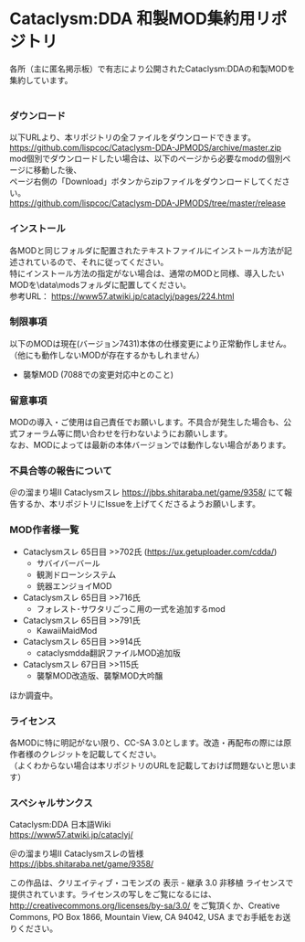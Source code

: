 
Cataclysm:DDA 和製MOD集約用リポジトリ
=================================

各所（主に匿名掲示板）で有志により公開されたCataclysm:DDAの和製MODを集約しています。<br>
<br>
### ダウンロード
以下URLより、本リポジトリの全ファイルをダウンロードできます。<br>
https://github.com/lispcoc/Cataclysm-DDA-JPMODS/archive/master.zip<br>
mod個別でダウンロードしたい場合は、以下のページから必要なmodの個別ページに移動した後、<br>
ページ右側の「Download」ボタンからzipファイルをダウンロードしてください。<br>
https://github.com/lispcoc/Cataclysm-DDA-JPMODS/tree/master/release<br>

### インストール
各MODと同じフォルダに配置されたテキストファイルにインストール方法が記述されているので、それに従ってください。<br>
特にインストール方法の指定がない場合は、通常のMODと同様、導入したいMODを\data\modsフォルダに配置してください。<br>
参考URL： https://www57.atwiki.jp/cataclyj/pages/224.html<br>

### 制限事項
以下のMODは現在(バージョン7431)本体の仕様変更により正常動作しません。<br>
（他にも動作しないMODが存在するかもしれません）<br>
* 襲撃MOD (7088での変更対応中とのこと)

### 留意事項
MODの導入・ご使用は自己責任でお願いします。不具合が発生した場合も、公式フォーラム等に問い合わせを行わないようにお願いします。<br>
なお、MODによっては最新の本体バージョンでは動作しない場合があります。<br>

### 不具合等の報告について
＠の溜まり場II Cataclysmスレ https://jbbs.shitaraba.net/game/9358/ にて報告するか、本リポジトリにIssueを上げてくださるようお願いします。<br>

### MOD作者様一覧
- Cataclysmスレ 65日目 >>702氏 (https://ux.getuploader.com/cdda/)
    - サバイバーバール
    - 観測ドローンシステム
    - 銃器エンジョイMOD
- Cataclysmスレ 65日目 >>716氏
    - フォレスト･サワタリごっこ用の一式を追加するmod
- Cataclysmスレ 65日目 >>791氏
    - KawaiiMaidMod
- Cataclysmスレ 65日目 >>914氏
    - cataclysmdda翻訳ファイルMOD追加版
- Cataclysmスレ 67日目 >>115氏
    - 襲撃MOD改造版、襲撃MOD大吟醸

ほか調査中。<br>

### ライセンス
各MODに特に明記がない限り、CC-SA 3.0とします。改造・再配布の際には原作者様のクレジットを記載してください。<br>
（よくわからない場合は本リポジトリのURLを記載しておけば問題ないと思います）

### スペシャルサンクス
Cataclysm:DDA 日本語Wiki<br>
https://www57.atwiki.jp/cataclyj/<br>

＠の溜まり場II Cataclysmスレの皆様<br>
https://jbbs.shitaraba.net/game/9358/<br>

この作品は、クリエイティブ・コモンズの 表示 - 継承 3.0 非移植 ライセンスで提供されています。ライセンスの写しをご覧になるには、 http://creativecommons.org/licenses/by-sa/3.0/ をご覧頂くか、Creative Commons, PO Box 1866, Mountain View, CA 94042, USA までお手紙をお送りください。 
